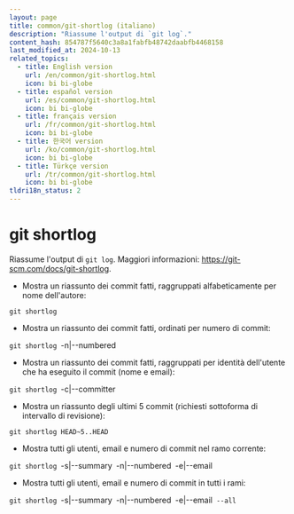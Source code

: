 ```yaml
---
layout: page
title: common/git-shortlog (italiano)
description: "Riassume l'output di `git log`."
content_hash: 854787f5640c3a8a1fabfb48742daabfb4468158
last_modified_at: 2024-10-13
related_topics:
  - title: English version
    url: /en/common/git-shortlog.html
    icon: bi bi-globe
  - title: español version
    url: /es/common/git-shortlog.html
    icon: bi bi-globe
  - title: français version
    url: /fr/common/git-shortlog.html
    icon: bi bi-globe
  - title: 한국어 version
    url: /ko/common/git-shortlog.html
    icon: bi bi-globe
  - title: Türkçe version
    url: /tr/common/git-shortlog.html
    icon: bi bi-globe
tldri18n_status: 2
---
```

# git shortlog

Riassume l'output di `git log`.
Maggiori informazioni: <https://git-scm.com/docs/git-shortlog>.

- Mostra un riassunto dei commit fatti, raggruppati alfabeticamente per nome dell'autore:

`git shortlog`

- Mostra un riassunto dei commit fatti, ordinati per numero di commit:

`git shortlog `<span class="tldr-var badge badge-pill bg-dark-lm bg-white-dm text-white-lm text-dark-dm font-weight-bold">-n|--numbered</span>

- Mostra un riassunto dei commit fatti, raggruppati per identità dell'utente che ha eseguito il commit (nome e email):

`git shortlog `<span class="tldr-var badge badge-pill bg-dark-lm bg-white-dm text-white-lm text-dark-dm font-weight-bold">-c|--committer</span>

- Mostra un riassunto degli ultimi 5 commit (richiesti sottoforma di intervallo di revisione):

`git shortlog HEAD~5..HEAD`

- Mostra tutti gli utenti, email e numero di commit nel ramo corrente:

`git shortlog `<span class="tldr-var badge badge-pill bg-dark-lm bg-white-dm text-white-lm text-dark-dm font-weight-bold">-s|--summary</span>` `<span class="tldr-var badge badge-pill bg-dark-lm bg-white-dm text-white-lm text-dark-dm font-weight-bold">-n|--numbered</span>` `<span class="tldr-var badge badge-pill bg-dark-lm bg-white-dm text-white-lm text-dark-dm font-weight-bold">-e|--email</span>

- Mostra tutti gli utenti, email e numero di commit in tutti i rami:

`git shortlog `<span class="tldr-var badge badge-pill bg-dark-lm bg-white-dm text-white-lm text-dark-dm font-weight-bold">-s|--summary</span>` `<span class="tldr-var badge badge-pill bg-dark-lm bg-white-dm text-white-lm text-dark-dm font-weight-bold">-n|--numbered</span>` `<span class="tldr-var badge badge-pill bg-dark-lm bg-white-dm text-white-lm text-dark-dm font-weight-bold">-e|--email</span>` --all`
